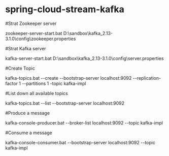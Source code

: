 # spring-cloud-stream-kafka

#Strat Zookeeper server

  zookeeper-server-start.bat D:\sandbox\kafka_2.13-3.1.0\config\zookeeper.properties

#Strat Kafka server

  kafka-server-start.bat D:\sandbox\kafka_2.13-3.1.0\config\server.properties

#Create Topic

  kafka-topics.bat --create --bootstrap-server localhost:9092 --replication-factor 1 --partitions 1 -topic kafka-impl

#List down all available topics

  kafka-topics.bat --list --bootstrap-server localhost:9092

#Produce a message

  kafka-console-producer.bat --broker-list localhost:9092 --topic kafka-impl

#Consume a message

  kafka-console-consumer.bat --bootstrap-server localhost:9092 --topic kafka-impl
